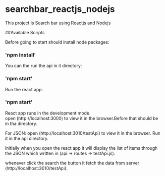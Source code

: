 # searchbar_reactjs_nodejs

This project is Search bar using Reactjs and Nodejs

##Available Scripts

Before going to start should install node packages:

### 'npm install'

You can the run the api in it directory:

### 'npm start'

Run the react app:

### 'npm start'

React app runs in the development mode.\
open (http://localhost:3000) to view it in the browser.Before that should be in tha directory.

For JSON:
open (http://localhost:3010/testApi) to view it in the browser. Run it in the api directory.

Initially when you open the react app it will display the list of items through the JSON
which written in (api -> routes -> testApi.js).

whenever click the search the button it fetch the data from server (http://localhost:3010/testApi).

